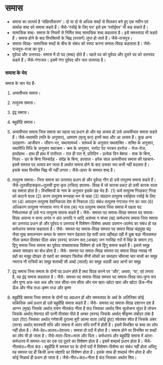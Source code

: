 # समास

* समास का तात्पर्य है ‘संक्षिप्तीकरण’। दो या दो से अधिक शब्दों से मिलकर बने हुए एक नवीन एवं सार्थक शब्द को समास कहते हैं। जैसे-‘रसोई के लिए घर’ इसे हम ‘रसोईघर’ भी कह सकते हैं।
* सामासिक शब्द- समास के नियमों से निर्मित शब्द सामासिक शब्द कहलाता है। इसे समस्तपद भी कहते हैं। समास होने के बाद विभक्तियों के चिह्न (परसर्ग) लुप्त हो जाते हैं। जैसे-राजपुत्र।
* समास-विग्रह- सामासिक शब्दों के बीच के संबंध को स्पष्ट करना समास-विग्रह कहलाता है। जैसे-राजपुत्र-राजा का पुत्र।
* पूर्वपद और उत्तरपद- समास में दो पद (शब्द) होते हैं। पहले पद को पूर्वपद और दूसरे पद को उत्तरपद कहते हैं। जैसे-गंगाजल। इसमें गंगा पूर्वपद और जल उत्तरपद है।

### समास के भेद
समास के चार भेद हैं-
1. अव्ययीभाव समास।
2. तत्पुरुष समास।
3. द्वंद्व समास।
4. बहुव्रीहि समास।

1. अव्ययीभाव समास
जिस समास का पहला पद प्रधान हो और वह अव्यय हो उसे अव्ययीभाव समास कहते हैं। जैसे-यथामति (मति के अनुसार), आमरण (मृत्यु कर) इनमें यथा और आ अव्यय हैं।
कुछ अन्य उदाहरण-
आजीवन - जीवन-भर, यथासामर्थ्य - सामर्थ्य के अनुसार
यथाशक्ति - शक्ति के अनुसार, यथाविधि विधि के अनुसार
यथाक्रम - क्रम के अनुसार, भरपेट पेट भरकर
हररोज़ - रोज़-रोज़, हाथोंहाथ - हाथ ही हाथ में
रातोंरात - रात ही रात में, प्रतिदिन - प्रत्येक दिन
बेशक - शक के बिना, निडर - डर के बिना
निस्संदेह - संदेह के बिना, हरसाल - हरेक साल
अव्ययीभाव समास की पहचान- इसमें समस्त पद अव्यय बन जाता है अर्थात समास होने के बाद उसका रूप कभी नहीं बदलता है। इसके साथ विभक्ति चिह्न भी नहीं लगता। जैसे-ऊपर के समस्त शब्द है।

2. तत्पुरुष समास:-
जिस समास का उत्तरपद प्रधान हो और पूर्वपद गौण हो उसे तत्पुरुष समास कहते हैं। जैसे-तुलसीदासकृत=तुलसी द्वारा कृत (रचित)
ज्ञातव्य- विग्रह में जो कारक प्रकट हो उसी कारक वाला वह समास होता है। विभक्तियों के नाम के अनुसार इसके छह भेद हैं-
(1) कर्म तत्पुरुष गिरहकट गिरह को काटने वाला
(2) करण तत्पुरुष मनचाहा मन से चाहा
(3) संप्रदान तत्पुरुष रसोईघर रसोई के लिए घर
(4) अपादान तत्पुरुष देशनिकाला देश से निकाला
(5) संबंध तत्पुरुष गंगाजल गंगा का जल
(6) अधिकरण तत्पुरुष नगरवास नगर में वास
(क) नञ तत्पुरुष समास
जिस समास में पहला पद निषेधात्मक हो उसे नञ तत्पुरुष समास कहते हैं। जैसे-
समस्त पद समास-विग्रह समस्त पद समास-विग्रह
असभ्य न सभ्य अनंत न अंत
अनादि न आदि असंभव न संभव
(ख) कर्मधारय समास
जिस समास का उत्तरपद प्रधान हो और पूर्ववद व उत्तरपद में विशेषण-विशेष्य अथवा उपमान-उपमेय का संबंध हो वह कर्मधारय समास कहलाता है। जैसे-
समस्त पद	समास-विग्रह	समस्त पद	समात विग्रह
चंद्रमुख	चंद्र जैसा मुख	कमलनयन	कमल के समान नयन
देहलता	देह रूपी लता	दहीबड़ा	दही में डूबा बड़ा
नीलकमल	नीला कमल	पीतांबर	पीला अंबर (वस्त्र)
सज्जन	सत् (अच्छा) जन	नरसिंह	नरों में सिंह के समान
(ग) द्विगु समास
जिस समास का पूर्वपद संख्यावाचक विशेषण हो उसे द्विगु समास कहते हैं। इससे समूह अथवा समाहार का बोध होता है। जैसे-
समस्त पद	समात-विग्रह	समस्त पद	समास विग्रह
नवग्रह	नौ ग्रहों का मसूह	दोपहर	दो पहरों का समाहार
त्रिलोक	तीनों लोकों का समाहार	चौमासा	चार मासों का समूह
नवरात्र	नौ रात्रियों का समूह	शताब्दी	सौ अब्दो (सालों) का समूह
अठन्नी	आठ आनों का समूह	

3. द्वंद्व समास
जिस समास के दोनों पद प्रधान होते हैं तथा विग्रह करने पर ‘और’, अथवा, ‘या’, एवं लगता है, वह द्वंद्व समास कहलाता है। जैसे-
समस्त पद	समास-विग्रह	समस्त पद	समास-विग्रह
पाप-पुण्य	पाप और पुण्य	अन्न-जल	अन्न और जल
सीता-राम	सीता और राम	खरा-खोटा	खरा और खोटा
ऊँच-नीच	ऊँच और नीच	राधा-कृष्ण	राधा और कृष्ण

4. बहुव्रीहि समास
जिस समास के दोनों पद अप्रधान हों और समस्तपद के अर्थ के अतिरिक्त कोई सांकेतिक अर्थ प्रधान हो उसे बहुव्रीहि समास कहते हैं। जैसे-
समस्त पद	समास-विग्रह
दशानन	दश है आनन (मुख) जिसके अर्थात् रावण
नीलकंठ	नीला है कंठ जिसका अर्थात् शिव
सुलोचना	सुंदर है लोचन जिसके अर्थात् मेघनाद की पत्नी
पीतांबर	पीले है अम्बर (वस्त्र) जिसके अर्थात् श्रीकृष्ण
लंबोदर	लंबा है उदर (पेट) जिसका अर्थात् गणेशजी
दुरात्मा	बुरी आत्मा वाला (कोई दुष्ट)
श्वेतांबर	श्वेत है जिसके अंबर (वस्त्र) अर्थात् सरस्वती
संधि और समास में अंतर
संधि वर्णों में होती है। इसमें विभक्ति या शब्द का लोप नहीं होता है। जैसे-देव+आलय=देवालय। समास दो पदों में होता है। समास होने पर विभक्ति या शब्दों का लोप भी हो जाता है। जैसे-माता-पिता=माता और पिता।
कर्मधारय और बहुव्रीहि समास में अंतर- कर्मधारय में समस्त-पद का एक पद दूसरे का विशेषण होता है। इसमें शब्दार्थ प्रधान होता है।
 जैसे-नीलकंठ=नीला कंठ। बहुव्रीहि में समस्त पद के दोनों पदों में विशेषण-विशेष्य का संबंध नहीं होता अपितु वह समस्त पद ही किसी अन्य संज्ञादि का विशेषण होता है। इसके साथ ही शब्दार्थ गौण होता है और कोई भिन्नार्थ ही प्रधान हो जाता है। जैसे-नील+कंठ=नीला है कंठ जिसका अर्थात शिव।
